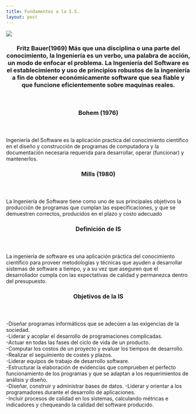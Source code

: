 ```yaml
---
title: Fundamentos a la I.S.
layout: post
---
```

<div class="row">
      <div class="item">
        <a href="#" class="image fit"><img src="{{ 'assets/images/Fritz Bauer.jpg' | relative_url }}"  /></a>
            <header>
          <h3>Fritz Bauer(1969)
Más que una disciplina o una parte del conocimiento, la Ingeniería es un verbo, una palabra de acción, un modo de enfocar el problema.
La Ingeniería del Software es el establecimiento y uso de principios robustos de la ingeniería a fin de obtener económicamente software que sea fiable y que funcione eficientemente sobre maquinas reales.</h3>
        </header>
      </div>  
<header><h3> Bohem (1976) </h3></header>    
Ingeniería del Software es la aplicación practica del conocimiento científico en el diseño y construcción de programas de computadora y la documentación necesaria requerida para desarrollar, operar (funcionar) y mantenerlos.    
<header><h3> Mills (1980) </h3></header>      
La Ingeniería de Software tiene como uno de sus principales objetivos la producción de programas que cumplan las especificaciones, y que  se demuestren correctos, producidos en el plazo y costo adecuado    
      
 <header>
  <h3>Definición de IS </h3>
 </header>

La ingeniería de software es una aplicación práctica del conocimiento científico para proveer metodologías y técnicas que ayuden a desarrollar sistemas de software a tiempo, y a su vez que aseguren que el desarrollador cumpla con las expectativas de calidad y permanezca dentro del presupuesto.  
<header>
  <h3>Objetivos de la IS</h3>
</header>

-Diseñar programas informáticos que se adecúen a las exigencias de la sociedad.   
-Liderar y acoplar el desarrollo de programaciones complicadas.  
-Actuar en todas las fases del ciclo de vida de un producto.  
-Computar los costos de un proyecto y evaluar los tiempos de desarrollo.  
-Realizar el seguimiento de costes y plazos.  
-Liderar equipos de trabajo de desarrollo software.  
-Estructurar la elaboración de evidencias que comprueben el perfecto funcionamiento de los programas y que se adaptan a los requerimientos de análisis y diseño.  
-Diseñar, construir y administrar bases de datos. 
-Liderar y orientar a los programadores durante el desarrollo de aplicaciones.  
-Incluir procesos de calidad en los sistemas, calculando métricas e indicadores y chequeando la calidad del software producido.  
